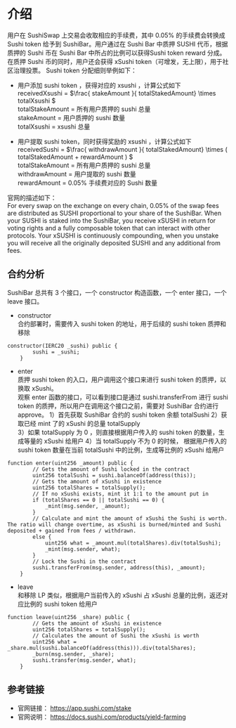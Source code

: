 # 介绍  
用户在 SushiSwap 上交易会收取相应的手续费，其中 0.05% 的手续费会转换成 Sushi token 给予到 SushiBar。用户通过在 Sushi Bar 中质押 SUSHI 代币，根据质押的 Sushi 币在 Sushi Bar 中所占的比例可以获得Sushi token reward 分成。 在质押 Sushi 币的同时，用户还会获得 xSushi token（可增发，无上限），用于社区治理投票。 Sushi token 分配细则举例如下：   
-  用户添加 sushi token ，获得对应的 xsushi ，计算公式如下       
receivedXsushi =  $\frac{ stakeAmount }{ totalStakedAmount} \times totalXsushi $    
totalStakeAmount =  所有用户质押的 sushi 总量     
stakeAmount  =  用户质押的 sushi 数量   
totalXsushi =  xsushi 总量    

- 用户提取 sushi token，同时获得奖励的 xsushi ，计算公式如下  
receivedSushi =  $\frac{ withdrawAmount }{ totalStakedAmount} \times ( totalStakedAmount + rewardAmount ) $    
totalStakeAmount =  所有用户质押的 sushi 总量     
withdrawAmount  =  用户提取的 sushi 数量   
rewardAmount =  0.05% 手续费对应的 Sushi 数量    

官网的描述如下：    
For every swap on the exchange on every chain, 0.05% of the swap fees are distributed as SUSHI proportional to your share of the SushiBar. When your SUSHI is staked into the SushiBar, you receive xSUSHI in return for voting rights and a fully composable token that can interact with other protocols. Your xSUSHI is continuously compounding, when you unstake you will receive all the originally deposited SUSHI and any additional from fees.


## 合约分析  
SushiBar 总共有 3 个接口，一个 constructor 构造函数，一个 enter 接口，一个 leave 接口。  

- constructor  
合约部署时，需要传入 sushi token 的地址，用于后续的 sushi token 质押和移除
```solidity
constructor(IERC20 _sushi) public {
        sushi = _sushi;
    }
```

- enter  
质押 sushi token 的入口，用户调用这个接口来进行 sushi token 的质押，以换取 xSushi。  
观察 enter 函数的接口，可以看到接口是通过 sushi.transferFrom 进行 sushi token 的质押，所以用户在调用这个接口之前，需要对 SushiBar 合约进行 approve。 
1）首先获取 SushiBar 合约的 sushi token 余额  totalSushi
2）获取已经 mint 了的 xSushi 的总量 totalSupply  
3）如果 totalSupply 为 0 ，则直接根据用户传入的 sushi token 的数量，生成等量的 xSushi 给用户
4）当 totalSupply 不为 0 的时候， 根据用户传入的 sushi token 数量在当前 totalSushi 中的比例，生成等比例的 xSushi 给用户

```solidity
function enter(uint256 _amount) public {
        // Gets the amount of Sushi locked in the contract
        uint256 totalSushi = sushi.balanceOf(address(this));
        // Gets the amount of xSushi in existence
        uint256 totalShares = totalSupply();
        // If no xSushi exists, mint it 1:1 to the amount put in
        if (totalShares == 0 || totalSushi == 0) {
            _mint(msg.sender, _amount);
        } 
        // Calculate and mint the amount of xSushi the Sushi is worth. The ratio will change overtime, as xSushi is burned/minted and Sushi deposited + gained from fees / withdrawn.
        else {
            uint256 what = _amount.mul(totalShares).div(totalSushi);
            _mint(msg.sender, what);
        }
        // Lock the Sushi in the contract
        sushi.transferFrom(msg.sender, address(this), _amount);
    }
```

- leave  
和移除 LP 类似，根据用户当前传入的 xSushi 占 xSushi 总量的比例，返还对应比例的 sushi token 给用户
```solidity
function leave(uint256 _share) public {
        // Gets the amount of xSushi in existence
        uint256 totalShares = totalSupply();
        // Calculates the amount of Sushi the xSushi is worth
        uint256 what = _share.mul(sushi.balanceOf(address(this))).div(totalShares);
        _burn(msg.sender, _share);
        sushi.transfer(msg.sender, what);
    }
```

## 参考链接  
- 官网链接： https://app.sushi.com/stake  
- 官网说明： https://docs.sushi.com/products/yield-farming  